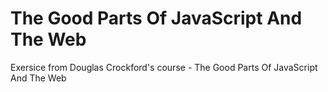 # The Good Parts Of JavaScript And The Web
Exersice from Douglas Crockford's course - The Good Parts Of JavaScript And The Web
